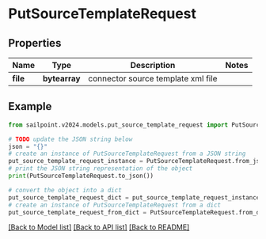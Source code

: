 # PutSourceTemplateRequest


## Properties

Name | Type | Description | Notes
------------ | ------------- | ------------- | -------------
**file** | **bytearray** | connector source template xml file | 

## Example

```python
from sailpoint.v2024.models.put_source_template_request import PutSourceTemplateRequest

# TODO update the JSON string below
json = "{}"
# create an instance of PutSourceTemplateRequest from a JSON string
put_source_template_request_instance = PutSourceTemplateRequest.from_json(json)
# print the JSON string representation of the object
print(PutSourceTemplateRequest.to_json())

# convert the object into a dict
put_source_template_request_dict = put_source_template_request_instance.to_dict()
# create an instance of PutSourceTemplateRequest from a dict
put_source_template_request_from_dict = PutSourceTemplateRequest.from_dict(put_source_template_request_dict)
```
[[Back to Model list]](../README.md#documentation-for-models) [[Back to API list]](../README.md#documentation-for-api-endpoints) [[Back to README]](../README.md)


